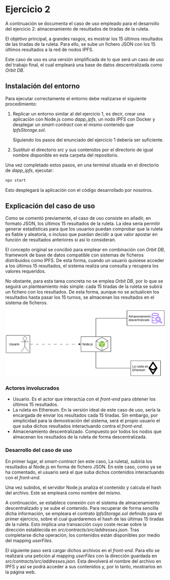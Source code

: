 # Ejercicio 2

A continuación se documenta el caso de uso empleado para el desarrollo del ejercicio 2: almacenamiento de resultados de tiradas de la ruleta.

El objetivo principal, a grandes rasgos, es mostrar los 15 últimos resultados de las tiradas de la ruleta. Para ello, se sube un fichero JSON con los 15 últimos resultados a la red de nodos IPFS.

Este caso de uso es una versión simplificada de lo que será un caso de uso del trabajo final, el cual empleará una base de datos descentralizada como _Orbit DB_.

## Instalación del entorno

Para ejecutar correctamente el entorno debe realizarse el siguiente procedimiento:

1. Replicar un entorno similar al del ejercicio 1, es decir, crear una aplicación con Node.js como _dapp_ipfs_, un nodo IPFS con Docker y desplegar un _smart-contract_ con el mismo contenido que _IpfsStorage.sol_. 

    Siguiendo los pasos del enunciado del ejercicio 1 debería ser suficiente.

2. Sustituir el directorio _src_ y sus contenidos por el directorio de igual nombre disponible en esta carpeta del repositorio.

Una vez completado estos pasos, en una terminal situada en el directorio de _dapp_ipfs_, ejecutar:

```bash
npx start
```

Esto desplegará la aplicación con el código desarrollado por nosotros.

## Explicación del caso de uso

Como se comentó previamente, el caso de uso consiste en añadir, en formato JSON, los últimos 15 resultados de la ruleta. La idea sería permitir generar estadísticas para que los usuarios puedan comprobar que la ruleta es fiable y aleatoria, o incluso que puedan decidir a que valor apostar en función de resultados anteriores si así lo consideran. 

El concepto original se concibió para emplear en combinación con _Orbit DB_, framework de base de datos compatible con sistemas de ficheros distribuidos como IPFS. De esta forma, cuando un usuario quisiese acceder a los últimos 15 resultados, el sistema realiza una consulta y recupera los valores requeridos.

No obstante, para esta tarea concreta no se emplea _Orbit DB_, por lo que se seguirá un planteamiento más simple: cada 15 tiradas de la ruleta se subirá un fichero con los resultados. De esta forma, aunque no se actualicen los resultados hasta pasar los 15 turnos, se almacenan los resultados en el sistema de ficheros.

![Arquitectura ideal del caso de uso](images/esquema-casouso.drawio.png "Arquitectura ideal del caso de uso")

### Actores involucrados

+ Usuario. Es el actor que interactúa con el _front-end_ para obtener los últimos 15 resultados.
+ La ruleta en Ethereum. En la versión ideal de este caso de uso, sería la encargada de enviar los resultados cada 15 tiradas. Sin embargo, por simplicidad para la demostración del sistema, será el propio usuario el que suba dichos resultados interactuando contra el _front-end_.
+ Almacenamiento descentralizado. Compuesto por todos los nodos que almacenan los resultados de la ruleta de forma descentralizada.

### Desarrollo del caso de uso

En primer lugar, el _smart-contract_ (en este caso, La ruleta), subiría los resultados al Node.js en forma de fichero JSON. En este caso, como ya se ha comentado, el usuario será el que suba dichos contenidos interactuando con el _front-end_. 

Una vez subidos, el servidor Node.js analiza el contenido y calcula el hash del archivo. Este se empleará como nombre del mismo. 

A continuación, se establece conexión con el sistema de almacenamiento descentralizado y se sube el contenido. Para recuperar de forma sencilla dicha información, se empleara el contrato _IpfsStorage.sol_ definido para el primer ejercicio, sobre el cual guardaremos el hash de las últimas 15 tiradas de la ruleta. Esto implica una transacción cuyo coste recae sobre la dirección establecida en _src/contracts/src/addresses.json_. Tras completarse dicha operación, los contenidos están disponibles por medio del mapping _userFiles_. 

El siguiente paso será cargar dichos archivos en el _front-end_. Para ello se realizará una petición al mapping _userFiles_ con la dirección guardada en _src/contracts/src/addresses.json_. Esta devolverá el nombre del archivo en IPFS y así se podrá acceder a sus contenidos y, por lo tanto, mostrarlos en la página web.
